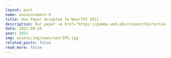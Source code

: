 ```yaml
---
layout: post
name: announcement-8
title: One Paper Accepted to NeurlPS 2021
description: Our paper <a href="https://gamma.umd.edu/researchdirections/autonomousdriving/visionrobustlearning/"> Gradient-Free Adversarial Training Against Image Corruption for Learning-based Steering </a> has been accepted to NeurlPS, a top-tier machine learning conference. Congratulations to all the authors!
date: 2021-09-28
year: 2021
img: assets/img/news/neurIPS.jpg
related_posts: false
read_more: false
---
```

